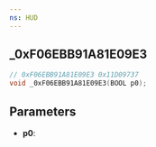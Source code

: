```yaml
---
ns: HUD
---
```

## _0xF06EBB91A81E09E3

```c
// 0xF06EBB91A81E09E3 0x11D09737
void _0xF06EBB91A81E09E3(BOOL p0);
```


## Parameters
* **p0**: 


